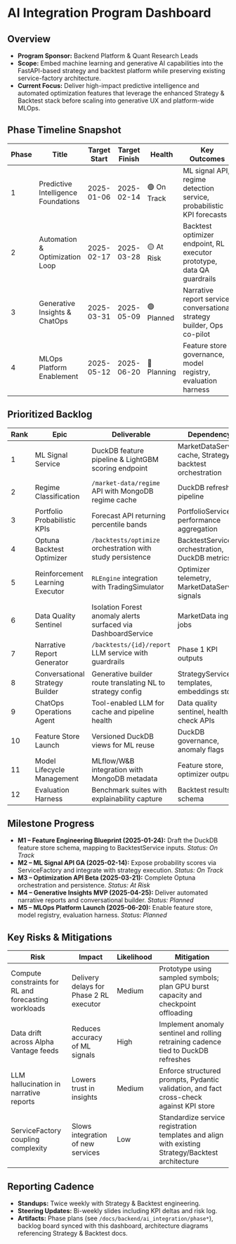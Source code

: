 # AI Integration Program Dashboard

## Overview
- **Program Sponsor:** Backend Platform & Quant Research Leads
- **Scope:** Embed machine learning and generative AI capabilities into the FastAPI-based strategy and backtest platform while preserving existing service-factory architecture.
- **Current Focus:** Deliver high-impact predictive intelligence and automated optimization features that leverage the enhanced Strategy & Backtest stack before scaling into generative UX and platform-wide MLOps.

## Phase Timeline Snapshot
| Phase | Title | Target Start | Target Finish | Health | Key Outcomes |
| ----- | ----- | ------------ | ------------- | ------ | ------------ |
| 1 | Predictive Intelligence Foundations | 2025-01-06 | 2025-02-14 | 🟢 On Track | ML signal API, regime detection service, probabilistic KPI forecasts |
| 2 | Automation & Optimization Loop | 2025-02-17 | 2025-03-28 | 🟡 At Risk | Backtest optimizer endpoint, RL executor prototype, data QA guardrails |
| 3 | Generative Insights & ChatOps | 2025-03-31 | 2025-05-09 | 🟢 Planned | Narrative report service, conversational strategy builder, Ops co-pilot |
| 4 | MLOps Platform Enablement | 2025-05-12 | 2025-06-20 | 🔵 Planning | Feature store governance, model registry, evaluation harness |

## Prioritized Backlog
| Rank | Epic | Deliverable | Dependency | Phase | Status |
| ---- | ---- | ----------- | ---------- | ----- | ------ |
| 1 | ML Signal Service | DuckDB feature pipeline & LightGBM scoring endpoint | MarketDataService cache, Strategy backtest orchestration | Phase 1 | In Progress |
| 2 | Regime Classification | `/market-data/regime` API with MongoDB regime cache | DuckDB refresh pipeline | Phase 1 | Planned |
| 3 | Portfolio Probabilistic KPIs | Forecast API returning percentile bands | PortfolioService performance aggregation | Phase 1 | Planned |
| 4 | Optuna Backtest Optimizer | `/backtests/optimize` orchestration with study persistence | BacktestService orchestration, DuckDB metrics | Phase 2 | Planned |
| 5 | Reinforcement Learning Executor | `RLEngine` integration with TradingSimulator | Optimizer telemetry, MarketDataService signals | Phase 2 | Blocked (compute sizing) |
| 6 | Data Quality Sentinel | Isolation Forest anomaly alerts surfaced via DashboardService | MarketData ingest jobs | Phase 2 | Planned |
| 7 | Narrative Report Generator | `/backtests/{id}/report` LLM service with guardrails | Phase 1 KPI outputs | Phase 3 | Planned |
| 8 | Conversational Strategy Builder | Generative builder route translating NL to strategy config | StrategyService templates, embeddings store | Phase 3 | Planned |
| 9 | ChatOps Operations Agent | Tool-enabled LLM for cache and pipeline health | Data quality sentinel, health check APIs | Phase 3 | Planned |
| 10 | Feature Store Launch | Versioned DuckDB views for ML reuse | DuckDB governance, anomaly flags | Phase 4 | Planned |
| 11 | Model Lifecycle Management | MLflow/W&B integration with MongoDB metadata | Feature store, optimizer outputs | Phase 4 | Planned |
| 12 | Evaluation Harness | Benchmark suites with explainability capture | Backtest results schema | Phase 4 | Planned |

## Milestone Progress
- **M1 – Feature Engineering Blueprint (2025-01-24):** Draft the DuckDB feature store schema, mapping to BacktestService inputs. _Status: On Track_
- **M2 – ML Signal API GA (2025-02-14):** Expose probability scores via ServiceFactory and integrate with strategy execution. _Status: On Track_
- **M3 – Optimization API Beta (2025-03-21):** Complete Optuna orchestration and persistence. _Status: At Risk_
- **M4 – Generative Insights MVP (2025-04-25):** Deliver automated narrative reports and conversational builder. _Status: Planned_
- **M5 – MLOps Platform Launch (2025-06-20):** Enable feature store, model registry, evaluation harness. _Status: Planned_

## Key Risks & Mitigations
| Risk | Impact | Likelihood | Mitigation |
| ---- | ------ | ---------- | ---------- |
| Compute constraints for RL and forecasting workloads | Delivery delays for Phase 2 RL executor | Medium | Prototype using sampled symbols; plan GPU burst capacity and checkpoint offloading |
| Data drift across Alpha Vantage feeds | Reduces accuracy of ML signals | High | Implement anomaly sentinel and rolling retraining cadence tied to DuckDB refreshes |
| LLM hallucination in narrative reports | Lowers trust in insights | Medium | Enforce structured prompts, Pydantic validation, and fact cross-check against KPI store |
| ServiceFactory coupling complexity | Slows integration of new services | Low | Standardize service registration templates and align with existing Strategy/Backtest architecture |

## Reporting Cadence
- **Standups:** Twice weekly with Strategy & Backtest engineering.
- **Steering Updates:** Bi-weekly slides including KPI deltas and risk log.
- **Artifacts:** Phase plans (see `/docs/backend/ai_integration/phase*`), backlog board synced with this dashboard, architecture diagrams referencing Strategy & Backtest docs.
